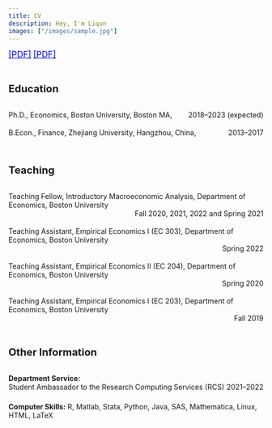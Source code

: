 ```yaml
---
title: CV
description: Hey, I'm Liqun
images: ["/images/sample.jpg"]
---
```


<big><a target="_blank" rel="noopener noreferrer" style="color:blue;" href="CV.pdf">[PDF]</a></big> <big><a target="_blank" rel="noopener noreferrer" style="color:blue;" href="https://www.linkedin.com/in/lee-zhuge-0592a9264">[PDF]</a></big>

<br>

<big><big><b>Education</b></big></big>

<br>

<div> 
<div style = "float:left">Ph.D., Economics, Boston University, Boston MA,</div>
<div style = "float:right">2018&#8211;2023 (expected)</div>
</div>

<div style="line-height:250%;">
    <br>
</div>

<div> 
<div style = "float:left">B.Econ., Finance, Zhejiang University, Hangzhou, China,</div>
<div style = "float:right">2013&#8211;2017</div>
</div>

<div style="line-height:400%;">
    <br>
</div>

<big><big><b>Teaching</b></big></big>

<br>

<div> 
<div style = "float:left">Teaching Fellow, Introductory Macroeconomic Analysis, Department of Economics, Boston University</div>
<div style = "float:right">Fall 2020, 2021, 2022 and Spring 2021</div>
</div>

<div style="line-height:250%;">
    <br>
</div>

<div> 
<div style = "float:left">Teaching Assistant, Empirical Economics I (EC 303), Department of Economics, Boston University</div>
<div style = "float:right">Spring 2022</div>
</div>

<div style="line-height:250%;">
    <br>
</div>

<div> 
<div style = "float:left">Teaching Assistant, Empirical Economics II (EC 204), Department of Economics, Boston University</div>
<div style = "float:right">Spring 2020</div>
</div>

<div style="line-height:250%;">
    <br>
</div>

<div> 
<div style = "float:left">Teaching Assistant, Empirical Economics I (EC 203), Department of Economics, Boston University</div>
<div style = "float:right">Fall 2019</div>
</div>

<div style="line-height:350%;">
    <br>
</div>

<big><big><b>Other Information</b></big></big>

<br>

<div> 
<div style = "float:left"><b>Department Service:</b>
</div>

<div> 
<div style = "float:left">Student Ambassador to the Research Computing Services (RCS)</div>
<div style = "float:right">2021&#8211;2022</div>
</div>

<div style="line-height:400%;">
    <br>
</div>

<div> 
<div style = "float:left"><b>Computer Skills:</b> R, Matlab, Stata, Python, Java, SAS, Mathematica, Linux, HTML, LaTeX</div>
</div>

<div style="line-height:450%;">
    <br>
</div>